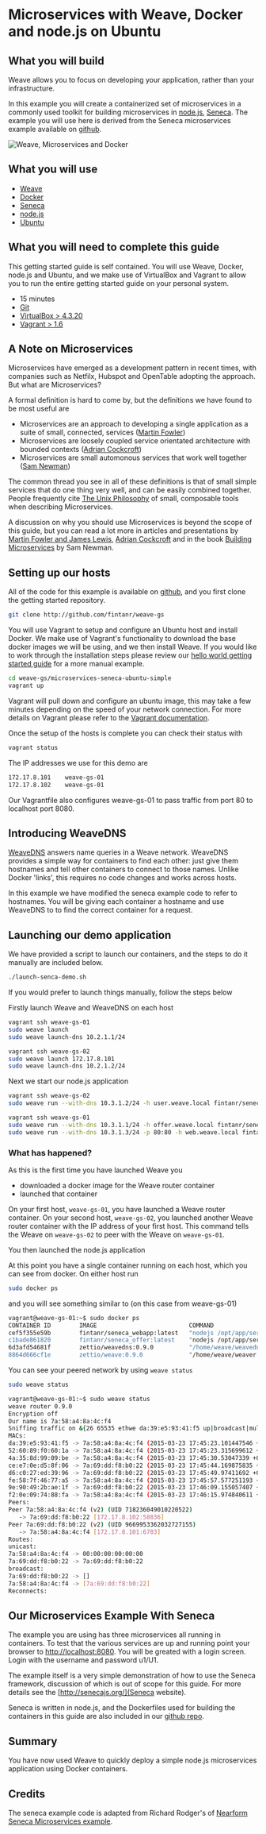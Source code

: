 # Microservices with Weave, Docker and node.js on Ubuntu #

## What you will build ##

Weave allows you to focus on developing your application, rather than your infrastructure.

In this example you will create a containerized set of microservices in a commonly used 
toolkit for building microservices in [node.js](http://nodejs.org), [Seneca](http://senecajs.org/). 
The example you will use here is derived from the Seneca microservices example available on 
[github](https://github.com/rjrodger/seneca-examples/tree/master/micro-services).

![Weave, Microservices and Docker](https://github.com/fintanr/weave-gs/blob/master/microservices-seneca-ubuntu-simple/Microservices_Seneca_Weave.png)

## What you will use ##

* [Weave](http://weave.works)
* [Docker](http://docker.com)
* [Seneca](http://senecajs.org)
* [node.js](http://nodejs.org)
* [Ubuntu](http://ubuntu.com)

## What you will need to complete this guide ##

This getting started guide is self contained. You will use Weave, Docker, node.js and Ubuntu, and we make use of VirtualBox and Vagrant to allow you to run the entire getting started guide on your personal system.

* 15 minutes
* [Git](http://git-scm.com/downloads)
* [VirtualBox > 4.3.20](https://www.virtualbox.org/wiki/Downloads)
* [Vagrant > 1.6](https://docs.vagrantup.com/v2/installation/index.html)

## A Note on Microservices ##

Microservices have emerged as a development pattern in recent times, with companies such as Netfilx, Hubspot
and OpenTable adopting the approach. But what are Microservices?

A formal definition is hard to come by, but the definitions we have found to be most useful are

* Microservices are an approach to developing a single application as a suite of small, connected, services ([Martin Fowler](https://twitter.com/martinfowler))
* Microservices are loosely coupled service orientated architecture with bounded contexts ([Adrian Cockcroft](https://twitter.com/adrianco))
* Microservices are small automonous services that work well together ([Sam Newman](https://twitter.com/samnewman))

The common thread you see in all of these definitions is that of small simple services that do one thing very well, and
can be easily combined together. People frequently cite [The Unix Philosophy](http://en.wikipedia.org/wiki/Unix_philosophy)
of small, composable tools when describing Microservices.     

A discussion on why you should use Microservices is beyond the scope of this guide, but you can read a lot more in
articles and presentations by [Martin Fowler and James Lewis](http://martinfowler.com/articles/microservices.html), [Adrian Cockcroft](http://www.slideshare.net/adriancockcroft/dockercon-state-of-the-art-in-microservices) and in the book [Building Microservices](http://shop.oreilly.com/product/0636920033158.do) by Sam Newman.
  
## Setting up our hosts ##

All of the code for this example is available on [github](http://github.com/fintanr/weave-gs/microservices-seneca-ubuntu-simple), and you first clone the getting started repository.

```bash
git clone http://github.com/fintanr/weave-gs
```

You will use Vagrant to setup and configure an Ubuntu host and install Docker. We make use of Vagrant's functionality to download the base docker images we will be using, and we then install Weave. If you would like to work through the installation steps please review our [hello world getting started guide](https://github.com/fintanr/weave-gs/blob/master/ubuntu-simple/README.md) for a more manual example.

```bash
cd weave-gs/microservices-seneca-ubuntu-simple
vagrant up
```

Vagrant will pull down and configure an ubuntu image, this may take a few minutes depending on  the speed of your network connection. For more details on Vagrant please refer to the [Vagrant documentation](http://vagrantup.com).

Once the setup of the hosts is complete you can check their status with

```bash
vagrant status
```

The IP addresses we use for this demo are

```bash
172.17.8.101 	weave-gs-01
172.17.8.102 	weave-gs-01
```

Our Vagrantfile also configures weave-gs-01 to pass traffic from port 80 to localhost port 8080.

## Introducing WeaveDNS ##

[WeaveDNS](https://github.com/zettio/weave/tree/master/weavedns#readme) answers name queries in a Weave network. WeaveDNS provides a simple way for containers to find each other: just give them hostnames and tell other containers to connect to those names. Unlike Docker 'links', this requires no code changes and works across hosts.

In this example we have modified the seneca example code to refer to hostnames. You will be giving each container a hostname and use WeaveDNS to to find the correct container for a request.

## Launching our demo application ##

We have provided a script to launch our containers, and the steps to do it manually are included below.

```bash
./launch-senca-demo.sh
```

If you would prefer to launch things manually, follow the steps below

Firstly launch Weave and WeaveDNS on each host

```bash
vagrant ssh weave-gs-01
sudo weave launch
sudo weave launch-dns 10.2.1.1/24
```

```bash
vagrant ssh weave-gs-02
sudo weave launch 172.17.8.101
sudo weave launch-dns 10.2.1.2/24
```

Next we start our node.js application 
 
```bash
vagrant ssh weave-gs-02
sudo weave run --with-dns 10.3.1.2/24 -h user.weave.local fintanr/seneca_user
```

```bash
vagrant ssh weave-gs-01
sudo weave run --with-dns 10.3.1.1/24 -h offer.weave.local fintanr/seneca_offer
sudo weave run --with-dns 10.3.1.3/24 -p 80:80 -h web.weave.local fintanr/seneca_webapp
```

### What has happened? ###

As this is the first time you have launched Weave you

* downloaded a docker image for the Weave router container
* launched that container

On your first host, `weave-gs-01`, you have launched a Weave router container. On your second host, `weave-gs-02`, you launched another Weave router container with the IP address of your first host. This command tells the Weave on `weave-gs-02` to peer with the Weave on `weave-gs-01`.

You then launched the node.js application 

At this point you have a single container running on each host, which you can see from docker. On either host run

```bash
sudo docker ps
```

and you will see something similar to (on this case from weave-gs-01)

```bash
vagrant@weave-gs-01:~$ sudo docker ps
CONTAINER ID        IMAGE                          COMMAND                CREATED             STATUS              PORTS                                            NAMES
cef5f355e59b        fintanr/seneca_webapp:latest   "nodejs /opt/app/ser   2 minutes ago       Up 2 minutes        0.0.0.0:80->80/tcp                               sad_rosalind        
c1bade861820        fintanr/seneca_offer:latest    "nodejs /opt/app/ser   3 minutes ago       Up 3 minutes                                                         silly_goldstine     
6d3afd54681f        zettio/weavedns:0.9.0          "/home/weave/weavedn   3 minutes ago       Up 3 minutes        10.1.42.1:53->53/udp                             weavedns            
8864d666cf1e        zettio/weave:0.9.0             "/home/weave/weaver    3 minutes ago       Up 3 minutes        0.0.0.0:6783->6783/tcp, 0.0.0.0:6783->6783/udp   weave   
```

You can see your peered network by using `weave status`

```bash
sudo weave status
```
```bash
vagrant@weave-gs-01:~$ sudo weave status
weave router 0.9.0
Encryption off
Our name is 7a:58:a4:8a:4c:f4
Sniffing traffic on &{26 65535 ethwe da:39:e5:93:41:f5 up|broadcast|multicast}
MACs:
da:39:e5:93:41:f5 -> 7a:58:a4:8a:4c:f4 (2015-03-23 17:45:23.101447546 +0000 UTC)
52:60:89:f0:60:1a -> 7a:58:a4:8a:4c:f4 (2015-03-23 17:45:23.315699612 +0000 UTC)
4a:35:8d:99:09:be -> 7a:58:a4:8a:4c:f4 (2015-03-23 17:45:30.53047339 +0000 UTC)
ce:e7:0e:d5:8f:06 -> 7a:69:dd:f8:b0:22 (2015-03-23 17:45:44.169875835 +0000 UTC)
d6:c0:27:ed:39:96 -> 7a:69:dd:f8:b0:22 (2015-03-23 17:45:49.97411692 +0000 UTC)
fe:58:7f:46:77:a5 -> 7a:58:a4:8a:4c:f4 (2015-03-23 17:45:57.577251193 +0000 UTC)
9e:90:49:2b:ae:1f -> 7a:69:dd:f8:b0:22 (2015-03-23 17:46:09.155057407 +0000 UTC)
f2:0e:09:74:88:fa -> 7a:58:a4:8a:4c:f4 (2015-03-23 17:46:15.974840611 +0000 UTC)
Peers:
Peer 7a:58:a4:8a:4c:f4 (v2) (UID 718236049010220522)
   -> 7a:69:dd:f8:b0:22 [172.17.8.102:58836]
Peer 7a:69:dd:f8:b0:22 (v2) (UID 9669953362032727155)
   -> 7a:58:a4:8a:4c:f4 [172.17.8.101:6783]
Routes:
unicast:
7a:58:a4:8a:4c:f4 -> 00:00:00:00:00:00
7a:69:dd:f8:b0:22 -> 7a:69:dd:f8:b0:22
broadcast:
7a:69:dd:f8:b0:22 -> []
7a:58:a4:8a:4c:f4 -> [7a:69:dd:f8:b0:22]
Reconnects:
```

## Our Microservices Example With Seneca ##

The example you are using has three microservices all running in containers. To test that the 
various services are up and running point your browser to [http://localhost:8080](http://localhost:8080). 
You will be greated with a login screen. Login with the username and password u1/U1.

The example itself is a very simple demonstration of how to use the Seneca framework, discussion of which 
is out of scope for this guide. For more details see the [http://senecajs.org/](Seneca website). 

Seneca is written in node.js, and the Dockerfiles used for building the containers in this guide are also 
included in our [github repo](). 

## Summary ##

You have now used Weave to quickly deploy a simple node.js microservices application using Docker containers.

## Credits ##

The seneca example code is adapted from Richard Rodger's of [Nearform](http://nearform.com) [Seneca Microservices example](https://github.com/rjrodger/seneca-examples).
